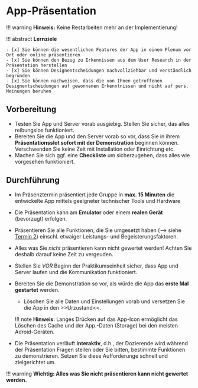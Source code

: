 # App-Präsentation

!!! warning
    **Hinweis:** Keine Restarbeiten mehr an der Implementierung!

!!! abstract 
    **Lernziele**

    - [x] Sie können die wesentlichen Features der App in einem Plenum vor Ort oder online präsentieren
    - [x] Sie können den Bezug zu Erkennissen aus dem User Research in der Präsentation herstellen
    - [x] Sie können Designentscheidungen nachvollziehbar und verständlich begründen
    - [x] Sie können nachweisen, dass die von Ihnen getroffenen Designentscheidungen auf gewonnenen Erkenntnissen und nicht auf pers. Meinungen beruhen  

## Vorbereitung

- Testen Sie App und Server vorab ausgiebig. Stellen Sie sicher, das alles reibungslos funktioniert. 
- Bereiten Sie die App und den Server vorab so vor, dass Sie in ihrem __Präsentationsslot sofort mit der Demonstration__ beginnen können. Verschwenden Sie keine Zeit mit Installation oder Einrichtung etc.  
- Machen Sie sich ggf. eine **Checkliste** um sicherzugehen, dass alles wie vorgesehen funktioniert.

<!--
!!! warning
     **Vorbereitung der Testprotokolle (zu Hause!)**  
     Bereiten Sie die Testprotokolle vor anhand der folgenden Test-Aufgaben und der vorgegebenen Checklisten, d.h. betrachten Sie die Checklisten als "Rohmaterial" und machen Sie daraus Protokollformulare.

   
Die Testprotokolle sollen den Entwickler*innen bei der weiteren Verbesserung helfen (_keine Angst, die Verbesserungen müssen Sie im Praktikum nicht mehr umsetzen..._).

Alle **Protokolle** aus den folgenden Teilaufgaben kommen in die Projektmappe.
-->


## Durchführung

- Im Präsenztermin präsentiert jede Gruppe in **max. 15 Minuten** die entwickelte App mittels geeigneter technischer Tools und Hardware <!--BBB und Screensharing-->
- Die Präsentation kann am **Emulator** oder einem **realen Gerät** (bevorzugt) erfolgen.
- Präsentieren Sie alle Funktionen, die Sie umgesetzt haben (--> siehe [Termin 2](termin2.md)) einschl. etwaiger Leistungs- und Begeisterungsfaktoren. 
- Alles was Sie _nicht_ präsentieren kann nicht gewertet werden! Achten Sie deshalb darauf keine Zeit zu vergeuden.
- Stellen Sie _VOR_ Beginn der Praktikumseinheit sicher, dass App und Server laufen und die Kommunikation funktioniert.
- Bereiten Sie die Demonstration so vor, als würde die App das **erste Mal gestartet** werden. 
    - Löschen Sie alle Daten und Einstellungen vorab und versetzen Sie die App in den >>Urzustand<<.

    !!! note
        **Hinweis**: Langes Drücken auf das App-Icon ermöglicht das Löschen des Cache und der App.-Daten (Storage) bei den meisten Adroid-Geräten.

- Die Präsentation verläuft **interaktiv**, d.h., der Dozierende wird während der Präsentation Fragen stellen oder Sie bitten, bestimmte Funktionen zu demonstrieren. Setzen Sie diese Aufforderunge schnell und zielgerichtet um. 

!!! warning
    __Wichtig: Alles was Sie nicht präsentieren kann nicht gewertet werden.__

